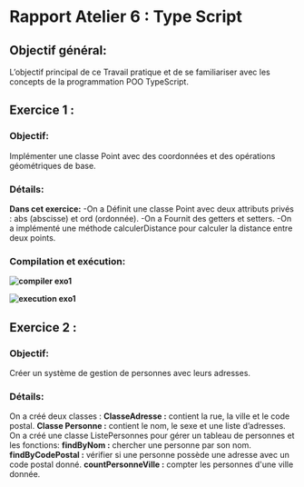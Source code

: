 # Rapport Atelier 6 : Type Script

## Objectif général:
L’objectif principal de ce Travail pratique et de se familiariser avec les concepts de la programmation POO TypeScript.
## Exercice 1 : 

### Objectif:
Implémenter une classe Point avec des coordonnées et des opérations géométriques de base.

### Détails:
**Dans cet exercice:**
-On a Définit une classe Point avec deux attributs privés : abs (abscisse) et ord (ordonnée).
-On a Fournit des getters et setters.
-On a implémenté une méthode calculerDistance pour calculer la distance entre deux points.
### Compilation et exécution:
**![compiler exo1](https://github.com/user-attachments/assets/a442034a-7879-441b-afb5-ba593a7499bd)**

**![execution exo1](https://github.com/user-attachments/assets/505ef12e-0a38-4758-ac92-1910d442f521)**


## Exercice 2 : 
### Objectif:
Créer un système de gestion de personnes avec leurs adresses.
### Détails:
On a créé deux classes :
 **ClasseAdresse :** contient la rue, la ville et le code postal.
 **Classe Personne :** contient le nom, le sexe et une liste d’adresses.
On a créé une classe ListePersonnes pour gérer un tableau de personnes et les fonctions:
**findByNom :** chercher une personne par son nom.
**findByCodePostal :** vérifier si une personne possède une adresse avec un code postal donné.
**countPersonneVille :** compter les personnes d'une ville donnée.



